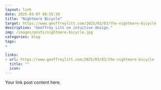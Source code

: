 ```yaml
---
layout: link
date: 2025-03-07 08:55:39
title: "Nightmare Bicycle"
target: https://www.geoffreylitt.com/2025/03/03/the-nightmare-bicycle
description: "Geoffrey Litt on intuitive design."
img: /images/posts/nightmare-bicycle.jpg
categories: blog
tags:
- 

links:
- url: https://www.geoffreylitt.com/2025/03/03/the-nightmare-bicycle
  title: ""
  icon: 
---
```


Your link post content here.
